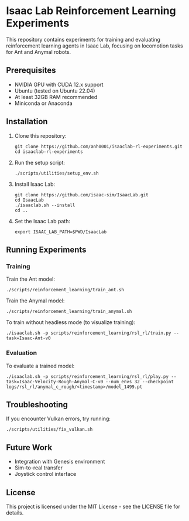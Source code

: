 # Isaac Lab Reinforcement Learning Experiments

This repository contains experiments for training and evaluating reinforcement learning agents in Isaac Lab, focusing on locomotion tasks for Ant and Anymal robots.

## Prerequisites

- NVIDIA GPU with CUDA 12.x support
- Ubuntu (tested on Ubuntu 22.04)
- At least 32GB RAM recommended
- Miniconda or Anaconda

## Installation

1. Clone this repository:
   ```
   git clone https://github.com/anh0001/isaaclab-rl-experiments.git
   cd isaaclab-rl-experiments
   ```

2. Run the setup script:
   ```
   ./scripts/utilities/setup_env.sh
   ```

3. Install Isaac Lab:
   ```
   git clone https://github.com/isaac-sim/IsaacLab.git
   cd IsaacLab
   ./isaaclab.sh --install
   cd ..
   ```

4. Set the Isaac Lab path:
   ```
   export ISAAC_LAB_PATH=$PWD/IsaacLab
   ```

## Running Experiments

### Training

Train the Ant model:
```
./scripts/reinforcement_learning/train_ant.sh
```

Train the Anymal model:
```
./scripts/reinforcement_learning/train_anymal.sh
```

To train without headless mode (to visualize training):
```
./isaaclab.sh -p scripts/reinforcement_learning/rsl_rl/train.py --task=Isaac-Ant-v0
```

### Evaluation

To evaluate a trained model:
```
./isaaclab.sh -p scripts/reinforcement_learning/rsl_rl/play.py --task=Isaac-Velocity-Rough-Anymal-C-v0 --num_envs 32 --checkpoint logs/rsl_rl/anymal_c_rough/<timestamp>/model_1499.pt
```

## Troubleshooting

If you encounter Vulkan errors, try running:
```
./scripts/utilities/fix_vulkan.sh
```

## Future Work

- Integration with Genesis environment
- Sim-to-real transfer
- Joystick control interface

## License

This project is licensed under the MIT License - see the LICENSE file for details.
